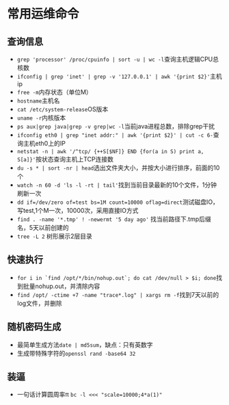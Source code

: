 # 常用运维命令

## 查询信息

* `grep 'processor' /proc/cpuinfo | sort -u | wc -l`查询主机逻辑CPU总核数
* `ifconfig | grep 'inet' | grep -v '127.0.0.1' | awk '{print $2}'`主机ip
* `free -m`内存状态（单位M）
* `hostname`主机名
* `cat /etc/system-release`OS版本
* `uname -r`内核版本
* `ps aux|grep java|grep -v grep|wc -l`当前java进程总数，排除grep干扰
* `ifconfig eth0 | grep "inet addr:" | awk '{print $2}' | cut -c 6-`查询主机eth0上的IP
* `netstat -n | awk '/^tcp/ {++S[$NF]} END {for(a in S) print a, S[a]}'`按状态查询主机上TCP连接数
* `du -s * | sort -nr | head`选出文件夹大小，并按大小进行排序，前面的10个
* ```watch -n 60 -d 'ls -l -rt | tail'```找到当前目录最新的10个文件，1分钟刷新一次
* `dd if=/dev/zero of=test bs=1M count=10000 oflag=direct`测试磁盘IO，写test,1个M一次，10000次，采用直接IO方式
* `find . -name '*.tmp' ! -newermt '5 day ago'` 找当前路径下.tmp后缀名，5天以前创建的
* `tree -L 2` 树形展示2层目录

## 快速执行

* ```for i in `find /opt/*/bin/nohup.out`; do cat /dev/null > $i; done```找到批量nohup.out，并清除内容
* `find /opt/ -ctime +7 -name "trace*.log" | xargs rm -f`找到7天以前的log文件，并删除

## 随机密码生成

* 最简单生成方法`date | md5sum`，缺点：只有英数字
* 生成带特殊字符的`openssl rand -base64 32`

## 装逼

* 一句话计算圆周率π `bc -l <<< "scale=10000;4*a(1)"`